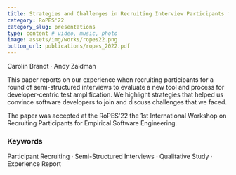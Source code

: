 ```yaml
---
title: Strategies and Challenges in Recruiting Interview Participants for a Qualitative Evaluation
category: RoPES'22
category_slug: presentations
type: content # video, music, photo
image: assets/img/works/ropes22.png
button_url: publications/ropes_2022.pdf
---
```


Carolin Brandt · Andy Zaidman

This paper reports on our experience when recruiting participants for a round of semi-structured interviews to evaluate a new tool and process for developer-centric test amplification. We highlight strategies that helped us convince software developers to join and discuss challenges that we faced.

The paper was accepted at the RoPES'22 the 1st International Workshop on Recruiting Participants for Empirical Software Engineering.

### Keywords
Participant Recruiting · Semi-Structured Interviews · Qualitative Study · Experience Report
